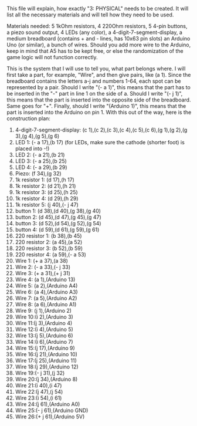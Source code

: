 This file will explain, how exactly "3: PHYSICAL" needs to be created. It will list all the necessary materials and will tell how they need to be used.

Materials needed:
5 1kOhm resistors, 4 220Ohm resistors, 5 4-pin buttons, a piezo sound output, 4 LEDs (any color), a 4-digit-7-segment-display, a medium breadboard (contains + and - lines, has 10x63 pin slots) an Arduino Uno (or similar), a bunch of wires. Should you add more wire to the Arduino, keep in mind that A5 has to be kept free, or else the randomization of the game logic will not function correctly.

This is the system that I will use to tell you, what part belongs where. I will first take a part, for example, "Wire", and then give pairs, like (a 1). Since the breadboard contains the letters a-j and numbers 1-64, each spot can be represented by a pair. Should I write "(- a 1)", this means that the part has to be inserted in the "-" part in line 1 on the side of a. Should I write "(- j 1)", this means that the part is inserted into the opposite side of the breadboard. Same goes for "+". Finally, should I write "(Arduino 1)", this means that the part is inserted into the Arduino on pin 1. With this out of the way, here is the construction plan:

1)  4-digit-7-segment-display: (c 1),(c 2),(c 3),(c 4),(c 5),(c 6),(g 1),(g 2),(g 3),(g 4),(g 5),(g 6)
2)  LED 1: (- a 17),(b 17) (for LEDs, make sure the cathode (shorter foot) is placed into -!)
3)  LED 2: (- a 21),(b 21)
4)  LED 3: (- a 25),(b 25)
5)  LED 4: (- a 29),(b 29)
6)  Piezo: (f 34),(g 32)
7)  1k resistor 1: (d 17),(h 17)
8)  1k resistor 2: (d 21),(h 21)
9)  1k resistor 3: (d 25),(h 25)
10) 1k resistor 4: (d 29),(h 29)
11) 1k resistor 5: (j 40),(- j 47)
12) button 1: (d 38),(d 40),(g 38),(g 40)
13) button 2: (d 45),(d 47),(g 45),(g 47)
14) button 3: (d 52),(d 54),(g 52),(g 54)
15) button 4: (d 59),(d 61),(g 59),(g 61)
16) 220 resistor 1: (b 38),(b 45)
17) 220 resistor 2: (a 45),(a 52)
18) 220 resistor 3: (b 52),(b 59)
19) 220 resistor 4: (a 59),(- a 53)
20) Wire 1: (+ a 37),(a 38)
21) Wire 2: (- a 33),(- j 33)
22) Wire 3: (+ a 31),(+ j 31)
23) Wire 4: (a 1),(Arduino 13)
24) Wire 5: (a 2),(Arduino A4)
25) Wire 6: (a 4),(Arduino A3)
26) Wire 7: (a 5),(Arduino A2)
27) Wire 8: (a 6),(Arduino A1)
28) Wire 9: (j 1),(Arduino 2)
29) Wire 10:(i 2),(Arduino 3)
30) Wire 11:(j 3),(Arduino 4)
31) Wire 12:(i 4),(Arduino 5)
32) Wire 13:(j 5),(Arduino 6)
33) Wire 14:(i 6),(Arduino 7)
34) Wire 15:(j 17),(Arduino 9)
35) Wire 16:(j 21),(Arduino 10)
36) Wire 17:(j 25),(Arduino 11)
37) Wire 18:(j 29),(Arduino 12)
38) Wire 19:(- j 31),(j 32)
39) Wire 20:(j 34),(Arduino 8)
40) Wire 21:(i 40),(i 47)
41) Wire 22:(j 47),(j 54)
42) Wire 23:(i 54),(i 61)
43) Wire 24:(j 61),(Arduino A0)
44) Wire 25:(- j 61),(Arduino GND)
45) Wire 26:(+ j 61),(Arduino 5V)
